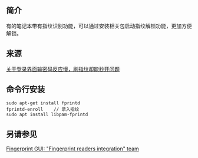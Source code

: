 ## 简介

有的笔记本带有指纹识别功能，可以通过安装相关包启动指纹解锁功能，更加方便解锁。

## 来源

[关于登录界面输密码反应慢，刷指纹却能秒开问题](https://bbs.deepin.org/forum.php?mod=viewthread&tid=135856)

## 命令行安装

```
sudo apt-get install fprintd
fprintd-enroll    // 录入指纹
sudo apt install libpam-fprintd
```

## 另请参见

[Fingerprint GUI: "Fingerprint readers integration" team](https://launchpad.net/~fingerprint/+archive/ubuntu/fingerprint-gui)